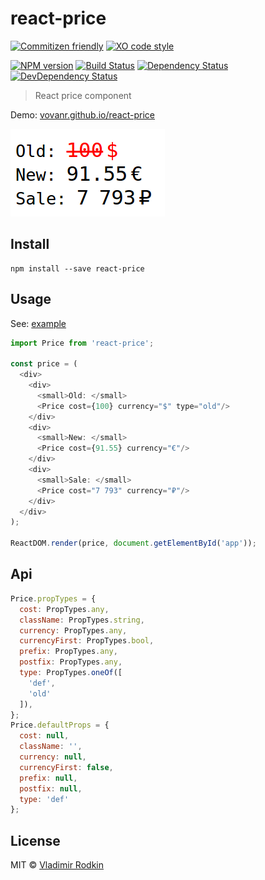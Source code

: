 # react-price

[![Commitizen friendly][commitizen-image]][commitizen-url]
[![XO code style][codestyle-image]][codestyle-url]

[![NPM version][npm-image]][npm-url]
[![Build Status][travis-image]][travis-url]
[![Dependency Status][depstat-image]][depstat-url]
[![DevDependency Status][depstat-dev-image]][depstat-dev-url]

> React price component

Demo: [vovanr.github.io/react-price][demo]

![](preview.png)

## Install

```shell
npm install --save react-price
```

## Usage
See: [example](example/app.jsx)

```js
import Price from 'react-price';

const price = (
  <div>
    <div>
      <small>Old: </small>
      <Price cost={100} currency="$" type="old"/>
    </div>
    <div>
      <small>New: </small>
      <Price cost={91.55} currency="€"/>
    </div>
    <div>
      <small>Sale: </small>
      <Price cost="7 793" currency="₽"/>
    </div>
  </div>
);

ReactDOM.render(price, document.getElementById('app'));
```

## Api

```js
Price.propTypes = {
  cost: PropTypes.any,
  className: PropTypes.string,
  currency: PropTypes.any,
  currencyFirst: PropTypes.bool,
  prefix: PropTypes.any,
  postfix: PropTypes.any,
  type: PropTypes.oneOf([
    'def',
    'old'
  ]),
};
Price.defaultProps = {
  cost: null,
  className: '',
  currency: null,
  currencyFirst: false,
  prefix: null,
  postfix: null,
  type: 'def'
};
```

## License
MIT © [Vladimir Rodkin](https://github.com/VovanR)

[demo]: https://vovanr.github.io/react-price

[commitizen-url]: https://commitizen.github.io/cz-cli/
[commitizen-image]: https://img.shields.io/badge/commitizen-friendly-brightgreen.svg?style=flat-square

[codestyle-url]: https://github.com/xojs/xo
[codestyle-image]: https://img.shields.io/badge/code_style-XO-5ed9c7.svg?style=flat-square

[npm-url]: https://npmjs.org/package/react-price
[npm-image]: https://img.shields.io/npm/v/react-price.svg?style=flat-square

[travis-url]: https://travis-ci.org/VovanR/react-price
[travis-image]: https://img.shields.io/travis/VovanR/react-price.svg?style=flat-square

[depstat-url]: https://david-dm.org/VovanR/react-price
[depstat-image]: https://david-dm.org/VovanR/react-price.svg?style=flat-square

[depstat-dev-url]: https://david-dm.org/VovanR/react-price
[depstat-dev-image]: https://david-dm.org/VovanR/react-price/dev-status.svg?style=flat-square
